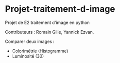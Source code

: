 # Projet-traitement-d-image
Projet de E2 traitement d'image en python

Contributeurs : Romain Gille, Yannick Ezvan.

Comparer deux images :
* Colorimétrie (Histogramme)
* Luminosité ($30% R + 60% G + 10% B$)
